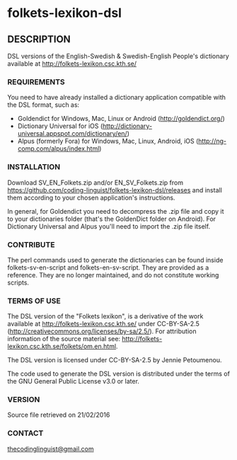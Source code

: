# folkets-lexikon-dsl
## DESCRIPTION

DSL versions of the English-Swedish & Swedish-English People's dictionary available at http://folkets-lexikon.csc.kth.se/

### REQUIREMENTS

You need to have already installed a dictionary application compatible with the DSL format, such as: 
* Goldendict for Windows, Mac, Linux or Android  (http://goldendict.org/)
* Dictionary Universal for iOS (http://dictionary-universal.appspot.com/dictionary/en/)
* Alpus (formerly Fora) for Windows, Mac, Linux, Android, iOS (http://ng-comp.com/alpus/index.html)

### INSTALLATION

Download SV_EN_Folkets.zip and/or EN_SV_Folkets.zip from https://github.com/coding-linguist/folkets-lexikon-dsl/releases and install them according to your chosen application's instructions.

In general, for Goldendict you need to decompress the .zip file and copy it to your dictionaries folder (that's the GoldenDict folder on Android). For Dictionary Universal and Alpus you'll need to import the .zip file itself.

### CONTRIBUTE

The perl commands used to generate the dictionaries can be found inside folkets-sv-en-script and folkets-en-sv-script. They are provided as a reference. They are no longer maintained, and do not constitute working scripts.

### TERMS OF USE
The DSL version of the "Folkets lexikon", is a derivative of the work available at http://folkets-lexikon.csc.kth.se/ under CC-BY-SA-2.5 (http://creativecommons.org/licenses/by-sa/2.5/). For attribution information of the source material see: http://folkets-lexikon.csc.kth.se/folkets/om.en.html. 

The DSL version is licensed under CC-BY-SA-2.5 by Jennie Petoumenou. 

The code used to generate the DSL version is distributed under the terms of the GNU General Public License v3.0 or later.

### VERSION
Source file retrieved on 21/02/2016

### CONTACT
thecodinglinguist@gmail.com
